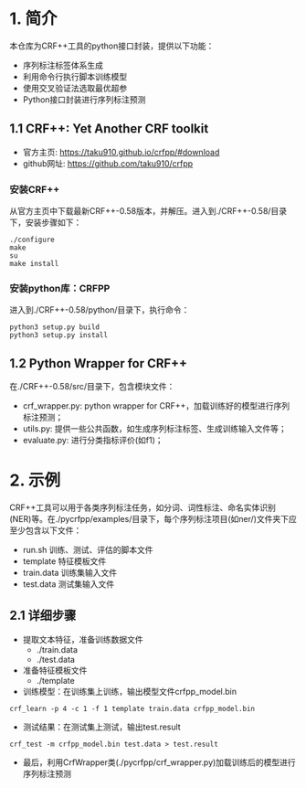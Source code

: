 # 1. 简介
本仓库为CRF++工具的python接口封装，提供以下功能：
+ 序列标注标签体系生成
+ 利用命令行执行脚本训练模型
+ 使用交叉验证法选取最优超参
+ Python接口封装进行序列标注预测


## 1.1 CRF++: Yet Another CRF toolkit
+ 官方主页: https://taku910.github.io/crfpp/#download
+ github网址: https://github.com/taku910/crfpp
### 安装CRF++
从官方主页中下载最新CRF++-0.58版本，并解压。进入到./CRF++-0.58/目录下，安装步骤如下：
```
./configure 
make
su
make install
```
### 安装python库：CRFPP
进入到./CRF++-0.58/python/目录下，执行命令：
```
python3 setup.py build
python3 setup.py install
```
## 1.2 Python Wrapper for CRF++
在./CRF++-0.58/src/目录下，包含模块文件：
+ crf_wrapper.py: python wrapper for CRF++，加载训练好的模型进行序列标注预测；
+ utils.py: 提供一些公共函数，如生成序列标注标签、生成训练输入文件等；
+ evaluate.py: 进行分类指标评价(如f1)；

# 2. 示例
CRF++工具可以用于各类序列标注任务，如分词、词性标注、命名实体识别(NER)等。在./pycrfpp/examples/目录下，每个序列标注项目(如ner/)文件夹下应至少包含以下文件：
+ run.sh 训练、测试、评估的脚本文件
+ template 特征模板文件
+ train.data 训练集输入文件
+ test.data 测试集输入文件

## 2.1 详细步骤
+ 提取文本特征，准备训练数据文件
  - ./train.data
  - ./test.data
+ 准备特征模板文件
  - ./template
+ 训练模型：在训练集上训练，输出模型文件crfpp_model.bin
```
crf_learn -p 4 -c 1 -f 1 template train.data crfpp_model.bin
```
+ 测试结果：在测试集上测试，输出test.result
```
crf_test -m crfpp_model.bin test.data > test.result
```
+ 最后，利用CrfWrapper类(./pycrfpp/crf_wrapper.py)加载训练后的模型进行序列标注预测